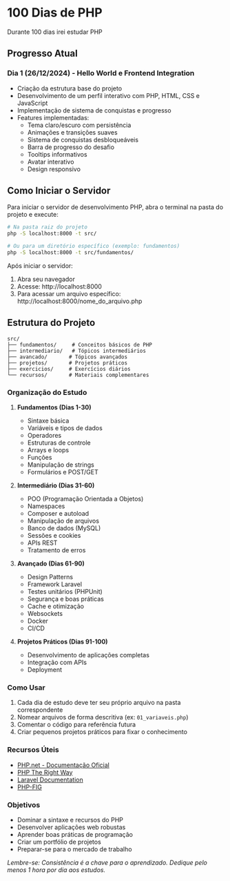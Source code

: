 # 100 Dias de PHP
Durante 100 dias irei estudar PHP

## Progresso Atual

### Dia 1 (26/12/2024) - Hello World e Frontend Integration
- Criação da estrutura base do projeto
- Desenvolvimento de um perfil interativo com PHP, HTML, CSS e JavaScript
- Implementação de sistema de conquistas e progresso
- Features implementadas:
  - Tema claro/escuro com persistência
  - Animações e transições suaves
  - Sistema de conquistas desbloqueáveis
  - Barra de progresso do desafio
  - Tooltips informativos
  - Avatar interativo
  - Design responsivo

## Como Iniciar o Servidor

Para iniciar o servidor de desenvolvimento PHP, abra o terminal na pasta do projeto e execute:

```bash
# Na pasta raiz do projeto
php -S localhost:8000 -t src/

# Ou para um diretório específico (exemplo: fundamentos)
php -S localhost:8000 -t src/fundamentos/
```

Após iniciar o servidor:
1. Abra seu navegador
2. Acesse: http://localhost:8000
3. Para acessar um arquivo específico: http://localhost:8000/nome_do_arquivo.php

## Estrutura do Projeto

```
src/
├── fundamentos/     # Conceitos básicos de PHP
├── intermediario/   # Tópicos intermediários
├── avancado/       # Tópicos avançados
├── projetos/       # Projetos práticos
├── exercicios/     # Exercícios diários
└── recursos/       # Materiais complementares
```

### Organização do Estudo

1. **Fundamentos (Dias 1-30)**
   - Sintaxe básica
   - Variáveis e tipos de dados
   - Operadores
   - Estruturas de controle
   - Arrays e loops
   - Funções
   - Manipulação de strings
   - Formulários e POST/GET

2. **Intermediário (Dias 31-60)**
   - POO (Programação Orientada a Objetos)
   - Namespaces
   - Composer e autoload
   - Manipulação de arquivos
   - Banco de dados (MySQL)
   - Sessões e cookies
   - APIs REST
   - Tratamento de erros

3. **Avançado (Dias 61-90)**
   - Design Patterns
   - Framework Laravel
   - Testes unitários (PHPUnit)
   - Segurança e boas práticas
   - Cache e otimização
   - Websockets
   - Docker
   - CI/CD

4. **Projetos Práticos (Dias 91-100)**
   - Desenvolvimento de aplicações completas
   - Integração com APIs
   - Deployment

### Como Usar

1. Cada dia de estudo deve ter seu próprio arquivo na pasta correspondente
2. Nomear arquivos de forma descritiva (ex: `01_variaveis.php`)
3. Comentar o código para referência futura
4. Criar pequenos projetos práticos para fixar o conhecimento

### Recursos Úteis

- [PHP.net - Documentação Oficial](https://www.php.net/docs.php)
- [PHP The Right Way](https://phptherightway.com/)
- [Laravel Documentation](https://laravel.com/docs)
- [PHP-FIG](https://www.php-fig.org/)

### Objetivos

- Dominar a sintaxe e recursos do PHP
- Desenvolver aplicações web robustas
- Aprender boas práticas de programação
- Criar um portfólio de projetos
- Preparar-se para o mercado de trabalho

_Lembre-se: Consistência é a chave para o aprendizado. Dedique pelo menos 1 hora por dia aos estudos._
